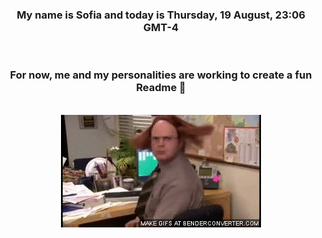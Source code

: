 


<div align="center">
<h3 >My name is Sofia and today is Thursday, 19 August, 23:06 GMT-4</h3><br>
<h3 >For now, me and my personalities are working to create a fun Readme 👋
</h3><br>
<img src='img/dwight.gif' alt='working...'/>
</div>
